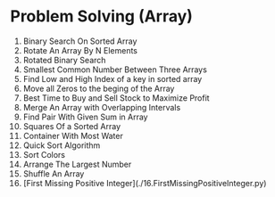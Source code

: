 <h1>
  Problem Solving (Array)
</h1>

<ol>
  <li>  Binary Search On Sorted Array  </li>
  <li>  Rotate An Array By N Elements  </li>
  <li>  Rotated Binary Search  </li>
  <li>  Smallest Common Number Between Three Arrays  </li>
  <li>  Find Low and High Index of a key in sorted array  </li>
  <li>  Move all Zeros to the beging of the Array </li>
  <li>  Best Time to Buy and Sell Stock to Maximize Profit</li>
  <li>  Merge An Array with Overlapping Intervals </li>
  <li>  Find Pair With Given Sum in Array </li>
  <li>  Squares Of a Sorted Array </li>
  <li>  Container With Most Water </li>
  <li>  Quick Sort Algorithm </li>
  <li>  Sort Colors </li>
  <li>  Arrange The Largest Number  </li>
  <li>  Shuffle An Array  </li>
  <li>  [First Missing Positive Integer](./16.FirstMissingPositiveInteger.py)  </li>
</ol>
